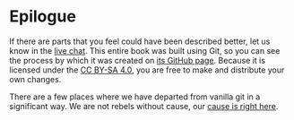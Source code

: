 # Epilogue

If there are parts that you feel could have been described better, let us know in the [live chat](https://gitter.im/diffplug/gitfromscratch).  This entire book was built using Git, so you can see the process by which it was created on [its GitHub page](https://github.com/diffplug/gitfromscratch).  Because it is licensed under the [CC BY-SA 4.0](https://creativecommons.org/licenses/by-sa/4.0/), you are free to make and distribute your own changes.

There are a few places where we have departed from vanilla git in a significant way.  We are not rebels without cause, our [cause is right here](departures/departures.md).

